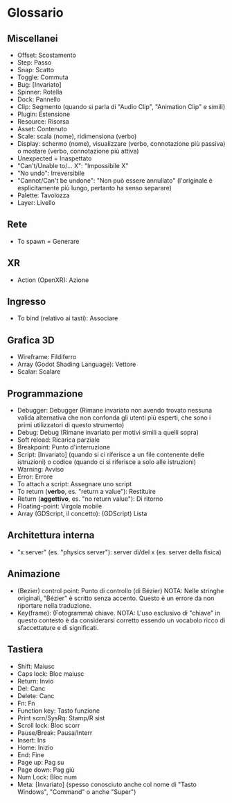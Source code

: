 # Glossario

## Miscellanei 
 - Offset: Scostamento
 - Step: Passo
 - Snap: Scatto
 - Toggle: Commuta
 - Bug: [Invariato]
 - Spinner: Rotella
 - Dock: Pannello
 - Clip: Segmento (quando si parla di "Audio Clip", "Animation Clip" e simili)
 - Plugin: Estensione
 - Resource: Risorsa
 - Asset: Contenuto
 - Scale: scala (nome), ridimensiona (verbo)
 - Display: schermo (nome), visualizzare (verbo, connotazione più passiva) o mostare (verbo, connotazione più attiva)
 - Unexpected = Inaspettato
 - "Can't/Unable to/... X": "Impossibile X"
 - "No undo": Irreversibile
 - "Cannot/Can't be undone": "Non può essere annullato" (l'originale è esplicitamente più lungo, pertanto ha senso separare)
 - Palette: Tavolozza
 - Layer: Livello

## Rete
 - To spawn = Generare

## XR
 - Action (OpenXR): Azione

## Ingresso
 - To bind (relativo ai tasti): Associare

## Grafica 3D
 - Wireframe: Fildiferro
 - Array (Godot Shading Language): Vettore
 - Scalar: Scalare

## Programmazione
 - Debugger: Debugger (Rimane invariato non avendo trovato nessuna valida alternativa che non confonda gli utenti più esperti, che sono i primi utilizzatori di questo strumento)
 - Debug: Debug (Rimane invariato per motivi simili a quelli sopra)
 - Soft reload: Ricarica parziale
 - Breakpoint: Punto d'interruzione
 - Script: [Invariato] (quando si ci riferisce a un file contenente delle istruzioni) o codice (quando ci si riferisce a solo alle istruzioni)
 - Warning: Avviso
 - Error: Errore
 - To attach a script: Assegnare uno script
 - To return (**verbo**, es. "return a value"): Restituire
 - Return (**aggettivo**, es. "no return value"): Di ritorno
 - Floating-point: Virgola mobile
 - Array (GDScript, il concetto): (GDScript) Lista

## Architettura interna
 - "x server" (es. "physics server"): server di/del x (es. server della fisica)

## Animazione
 - (Bezier) control point: Punto di controllo (di Bézier) NOTA: Nelle stringhe originali, "Bézier" è scritto senza accento. Questo è un errore da non riportare nella traduzione.
 - Key(frame): (Fotogramma) chiave. NOTA: L'uso esclusivo di "chiave" in questo contesto è da considerarsi corretto essendo un vocabolo ricco di sfaccettature e di significati.

## Tastiera
 - Shift: Maiusc
 - Caps lock: Bloc maiusc
 - Return: Invio
 - Del: Canc
 - Delete: Canc
 - Fn: Fn
 - Function key: Tasto funzione
 - Print scrn/SysRq: Stamp/R sist
 - Scroll lock: Bloc scorr
 - Pause/Break: Pausa/Interr
 - Insert: Ins
 - Home: Inizio
 - End: Fine
 - Page up: Pag su
 - Page down: Pag giù
 - Num Lock: Bloc num
 - Meta: [Invariato] (spesso conosciuto anche col nome di "Tasto Windows", "Command" o anche "Super")
